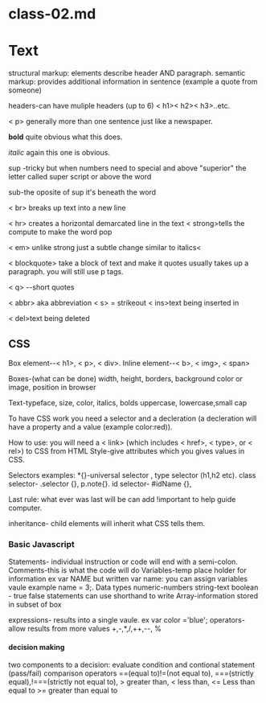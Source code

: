 # class-02.md
# Text

structural markup: elements describe header AND paragraph.
semantic markup: provides additional information in sentence (example
a quote from someone)

 headers-can have muliple headers (up to 6) < h1>< h2>< h3>..etc.

< p> generally more than one sentence just like a newspaper.

**bold** quite obvious what this does. 

*italic* again this one is obvious.

sup -tricky but when numbers need to special and above "superior" the letter called super script or above the word

sub-the oposite of sup it's beneath the word
<br >

< br> breaks up text into a new line 

< hr> creates a horizontal demarcated line in the text < strong>tells the compute to make the word pop 

< em> unlike strong just a subtle change similar to italics< 

< blockquote> take a block of text and make it quotes usually takes up a paragraph. you will still use p tags. 

< q> --short quotes 

< abbr> aka abbreviation < s> = strikeout < ins>text being inserted in 

< del>text being deleted
## CSS

Box element--< h1>, < p>, < div>.
Inline element--< b>, < img>, < span>

Boxes-(what can be done) width, height, borders, background color or image, position in browser

Text-typeface, size, color, italics, bolds uppercase, lowercase,small cap

To have CSS work you need a selector and a decleration (a decleration will have a property and a value (example color:red)).

How to use: you will need a < link> (which includes <  href>, < type>, or < rel>) to CSS from HTML
    Style-give attributes which you gives values in CSS.

Selectors 
    examples: *{}-universal selector , type selector (h1,h2 etc). class selector- .selector {}, p.note{}.
    id selector- #idName {},

Last rule: what ever was last will be can add !important to help guide computer. 

inheritance- child elements will inherit what CSS tells them.

### Basic Javascript
Statements- individual instruction or code will end with a semi-colon.
Comments-this is what the code will do
Variables-temp place holder for information
    ex var NAME but written var name:
    you can assign variables vaule
        example name = 3;.
Data types
numeric-numbers
string-text
boolean - true false statements
        can use shorthand to write
Array-information stored in subset of box

expressions- results into a single vaule. ex var color ='blue';
operators- allow results from more values
    +,-,*,/,++,--, %
#### decision making
 two components to a decision: evaluate condition and contional statement (pass/fail)
    comparison operators ==(equal to)!=(not equal to), ===(strictly equal),!===(strictly not equal to), > greater than, < less than, <= Less than equal to >= greater than equal to

    